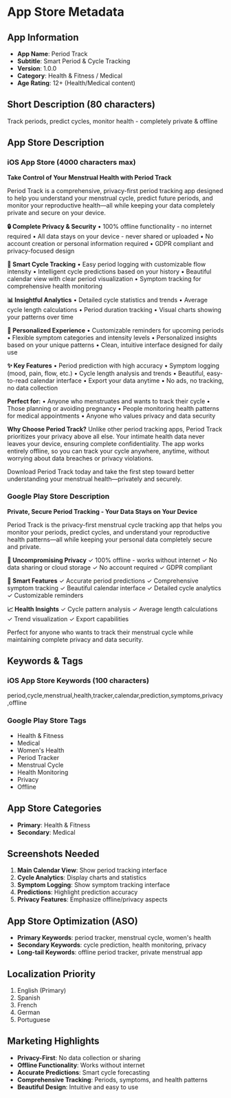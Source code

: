 # App Store Metadata

## App Information
- **App Name**: Period Track
- **Subtitle**: Smart Period & Cycle Tracking
- **Version**: 1.0.0
- **Category**: Health & Fitness / Medical
- **Age Rating**: 12+ (Health/Medical content)

## Short Description (80 characters)
Track periods, predict cycles, monitor health - completely private & offline

## App Store Description

### iOS App Store (4000 characters max)

**Take Control of Your Menstrual Health with Period Track**

Period Track is a comprehensive, privacy-first period tracking app designed to help you understand your menstrual cycle, predict future periods, and monitor your reproductive health—all while keeping your data completely private and secure on your device.

**🔒 Complete Privacy & Security**
• 100% offline functionality - no internet required
• All data stays on your device - never shared or uploaded
• No account creation or personal information required
• GDPR compliant and privacy-focused design

**📅 Smart Cycle Tracking**
• Easy period logging with customizable flow intensity
• Intelligent cycle predictions based on your history
• Beautiful calendar view with clear period visualization
• Symptom tracking for comprehensive health monitoring

**📊 Insightful Analytics**
• Detailed cycle statistics and trends
• Average cycle length calculations
• Period duration tracking
• Visual charts showing your patterns over time

**🎯 Personalized Experience**
• Customizable reminders for upcoming periods
• Flexible symptom categories and intensity levels
• Personalized insights based on your unique patterns
• Clean, intuitive interface designed for daily use

**✨ Key Features**
• Period prediction with high accuracy
• Symptom logging (mood, pain, flow, etc.)
• Cycle length analysis and trends
• Beautiful, easy-to-read calendar interface
• Export your data anytime
• No ads, no tracking, no data collection

**Perfect for:**
• Anyone who menstruates and wants to track their cycle
• Those planning or avoiding pregnancy
• People monitoring health patterns for medical appointments
• Anyone who values privacy and data security

**Why Choose Period Track?**
Unlike other period tracking apps, Period Track prioritizes your privacy above all else. Your intimate health data never leaves your device, ensuring complete confidentiality. The app works entirely offline, so you can track your cycle anywhere, anytime, without worrying about data breaches or privacy violations.

Download Period Track today and take the first step toward better understanding your menstrual health—privately and securely.

### Google Play Store Description

**Private, Secure Period Tracking - Your Data Stays on Your Device**

Period Track is the privacy-first menstrual cycle tracking app that helps you monitor your periods, predict cycles, and understand your reproductive health patterns—all while keeping your personal data completely secure and private.

**🔐 Uncompromising Privacy**
✓ 100% offline - works without internet
✓ No data sharing or cloud storage
✓ No account required
✓ GDPR compliant

**📱 Smart Features**
✓ Accurate period predictions
✓ Comprehensive symptom tracking
✓ Beautiful calendar interface
✓ Detailed cycle analytics
✓ Customizable reminders

**📈 Health Insights**
✓ Cycle pattern analysis
✓ Average length calculations
✓ Trend visualization
✓ Export capabilities

Perfect for anyone who wants to track their menstrual cycle while maintaining complete privacy and data security.

## Keywords & Tags

### iOS App Store Keywords (100 characters)
period,cycle,menstrual,health,tracker,calendar,prediction,symptoms,privacy,offline

### Google Play Store Tags
- Health & Fitness
- Medical
- Women's Health
- Period Tracker
- Menstrual Cycle
- Health Monitoring
- Privacy
- Offline

## App Store Categories
- **Primary**: Health & Fitness
- **Secondary**: Medical

## Screenshots Needed
1. **Main Calendar View**: Show period tracking interface
2. **Cycle Analytics**: Display charts and statistics
3. **Symptom Logging**: Show symptom tracking interface
4. **Predictions**: Highlight prediction accuracy
5. **Privacy Features**: Emphasize offline/privacy aspects

## App Store Optimization (ASO)
- **Primary Keywords**: period tracker, menstrual cycle, women's health
- **Secondary Keywords**: cycle prediction, health monitoring, privacy
- **Long-tail Keywords**: offline period tracker, private menstrual app

## Localization Priority
1. English (Primary)
2. Spanish
3. French
4. German
5. Portuguese

## Marketing Highlights
- **Privacy-First**: No data collection or sharing
- **Offline Functionality**: Works without internet
- **Accurate Predictions**: Smart cycle forecasting
- **Comprehensive Tracking**: Periods, symptoms, and health patterns
- **Beautiful Design**: Intuitive and easy to use